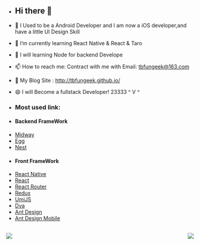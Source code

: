 - ## Hi there 👋

- 🔭 I Used to be a Android Developer and I am now a iOS developer,and have a little UI Design Skill
- 🌱 I’m currently learning React Native & React & Taro
- 👯 I will learning Node for backend Develope
- 📫 How to reach me: Contract with me with Email: tbfungeek@163.com
- 👋 My Blog Site : http://tbfungeek.github.io/
- 😄 I will Become a fullstack Developer! 23333 ^ V ^

- ### Most used link:

* #### Backend FrameWork

- [Midway](https://midwayjs.org/midway/)
- [Egg](https://eggjs.org/zh-cn/)
- [Nest](https://nestjs.com/)

* #### Front FrameWork 

- [React Native](https://reactnative.cn/)
- [React](https://zh-hans.reactjs.org/)
- [React Router](https://reactrouter.com/)
- [Redux](https://redux.js.org/)
- [UmiJS](https://umijs.org/zh-CN)
- [Dva](https://dvajs.com/)
- [Ant Design](https://ant.design/index-cn)
- [Ant Design Mobile](https://mobile.ant.design/index-cn)

<br/>

<img align="left" src="https://github-readme-stats.vercel.app/api?username=tbfungeek&show_icons=true" />

<img align="right" src="https://github-readme-stats.vercel.app/api/top-langs/?username=tbfungeek&hide=html&count_private=true&show_icons=true" />



